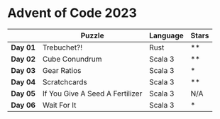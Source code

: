 # Advent of Code 2023

| 	            | Puzzle         	 | Language 	| Stars	|
|--------------|------------------|------------|----------	|
| **Day 01** 	 | Trebuchet?!    	 		| Rust     	| **	|
| **Day 02** 	 | Cube Conundrum 	 		| Scala 3  	| **	|
| **Day 03** 	 | Gear Ratios  	 		| Scala 3  	| *	|
| **Day 04** 	 | Scratchcards  	 		| Scala 3  	| **	|
| **Day 05** 	 | If You Give A Seed A Fertilizer  	| Scala 3  	| N/A	|
| **Day 06** 	 | Wait For It  	 		| Scala 3  	| *	|

